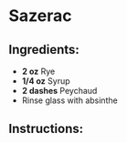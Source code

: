# Sazerac

## Ingredients:
- **2 oz** Rye
- **1/4 oz** Syrup
- **2 dashes** Peychaud
- Rinse glass with absinthe

## Instructions:
